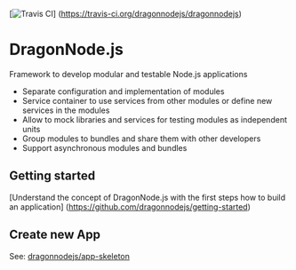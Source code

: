 [![Travis CI](https://travis-ci.org/dragonnodejs/dragonnodejs.svg?branch=master "Travis CI")]
 (https://travis-ci.org/dragonnodejs/dragonnodejs)

# DragonNode.js
Framework to develop modular and testable Node.js applications
- Separate configuration and implementation of modules
- Service container to use services from other modules or define new services in the modules
- Allow to mock libraries and services for testing modules as independent units
- Group modules to bundles and share them with other developers
- Support asynchronous modules and bundles

## Getting started
[Understand the concept of DragonNode.js with the first steps how to build an application]
 (https://github.com/dragonnodejs/getting-started)

## Create new App
See: [dragonnodejs/app-skeleton](https://github.com/dragonnodejs/app-skeleton.git)
